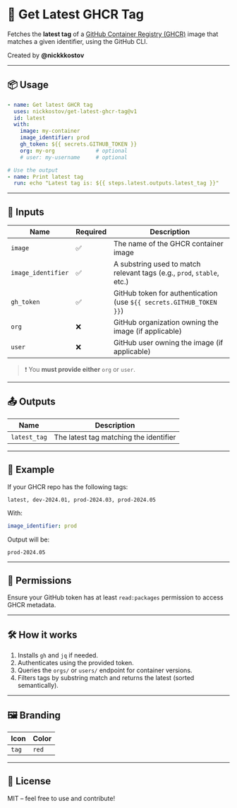 # 🚀 Get Latest GHCR Tag

Fetches the **latest tag** of a [GitHub Container Registry (GHCR)](https://ghcr.io) image that matches a given identifier, using the GitHub CLI.

Created by **@nickkkostov**

---

## 📦 Usage

```yaml
- name: Get latest GHCR tag
  uses: nickkostov/get-latest-ghcr-tag@v1
  id: latest
  with:
    image: my-container
    image_identifier: prod
    gh_token: ${{ secrets.GITHUB_TOKEN }}
    org: my-org             # optional
    # user: my-username     # optional
```

```yaml
# Use the output
- name: Print latest tag
  run: echo "Latest tag is: ${{ steps.latest.outputs.latest_tag }}"
```

---

## 🔧 Inputs

| Name              | Required | Description                                                                 |
|-------------------|----------|-----------------------------------------------------------------------------|
| `image`           | ✅       | The name of the GHCR container image                                       |
| `image_identifier`| ✅       | A substring used to match relevant tags (e.g., `prod`, `stable`, etc.)     |
| `gh_token`        | ✅       | GitHub token for authentication (use `${{ secrets.GITHUB_TOKEN }}`)        |
| `org`             | ❌       | GitHub organization owning the image (if applicable)                       |
| `user`            | ❌       | GitHub user owning the image (if applicable)                               |

> ❗ You **must provide either** `org` or `user`.

---

## 📤 Outputs

| Name         | Description                             |
|--------------|-----------------------------------------|
| `latest_tag` | The latest tag matching the identifier  |

---

## 🧪 Example

If your GHCR repo has the following tags:
```
latest, dev-2024.01, prod-2024.03, prod-2024.05
```

With:
```yaml
image_identifier: prod
```

Output will be:
```
prod-2024.05
```

---

## 🔐 Permissions

Ensure your GitHub token has at least `read:packages` permission to access GHCR metadata.

---

## 🛠 How it works

1. Installs `gh` and `jq` if needed.
2. Authenticates using the provided token.
3. Queries the `orgs/` or `users/` endpoint for container versions.
4. Filters tags by substring match and returns the latest (sorted semantically).

---

## 🖼 Branding

| Icon | Color |
|------|--------|
| `tag` | `red` |

---

## 📜 License

MIT – feel free to use and contribute!
